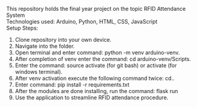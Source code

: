 This repository holds the final year project on the topic RFID Attendance System
<br/>
Technologies used: Arduino, Python, HTML, CSS, JavaScript
<br/>
Setup Steps:

1. Clone repository into your own device.
2. Navigate into the folder.
3. Open terminal and enter command: python -m venv arduino-venv.
4. After completion of venv enter the command: cd arduino-venv/Scripts.
5. Enter the command: source activate (for git bash) or activate (for windows terminal).
6. After venv activation execute the following command twice: cd..
7. Enter command: pip install -r requirements.txt
8. After the modules are done installing, run the command: flask run
9. Use the application to streamline RFID attendance procedure.